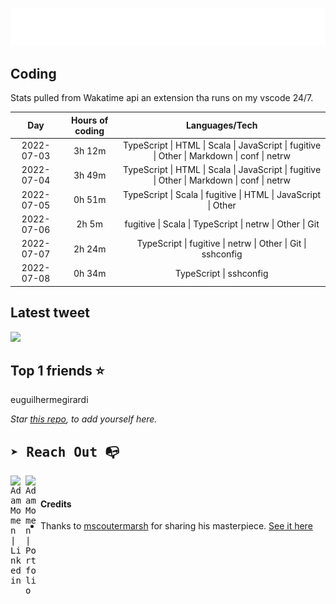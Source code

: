 
![test image size](/assets/welcome_message.gif)

## Coding
Stats pulled from Wakatime api an extension tha runs on my vscode 24/7.

|Day|Hours of coding|Languages/Tech|
|:-:|:-:|:-:|
|2022-07-03|3h 12m|TypeScript &#124; HTML &#124; Scala &#124; JavaScript &#124; fugitive &#124; Other &#124; Markdown &#124; conf &#124; netrw|
|2022-07-04|3h 49m|TypeScript &#124; HTML &#124; Scala &#124; JavaScript &#124; fugitive &#124; Other &#124; Markdown &#124; conf &#124; netrw|
|2022-07-05|0h 51m|TypeScript &#124; Scala &#124; fugitive &#124; HTML &#124; JavaScript &#124; Other|
|2022-07-06|2h 5m|fugitive &#124; Scala &#124; TypeScript &#124; netrw &#124; Other &#124; Git|
|2022-07-07|2h 24m|TypeScript &#124; fugitive &#124; netrw &#124; Other &#124; Git &#124; sshconfig|
|2022-07-08|0h 34m|TypeScript &#124; sshconfig|

## Latest tweet
[<img src="<tweet-image-url>" width="400">](<tweet-url>)

## Top 1 friends ⭐️
euguilhermegirardi

*Star [this repo](https://github.com/AdamMomen/AdamMomen), to add yourself here.*


<samp>

## ➤ Reach Out :mailbox_with_no_mail:

>
  <a href="https://www.linkedin.com/in/adam-momen-99596275/">
     <img align="left" alt="Adam Momen | Linkedin" width="24px" src="./assets/Linkedin.svg" />
   </a>

   <a href="https://adammomen.com/">
     <img align="left" alt="Adam Momen | Portfolio" width="24px" src="./assets/web.svg" />
   </a>

</samp>

<br>

#### Credits
* Thanks to [mscoutermarsh](https://github.com/mscoutermarsh) for sharing his masterpiece. [See it here](https://github.com/mscoutermarsh/mscoutermarsh)